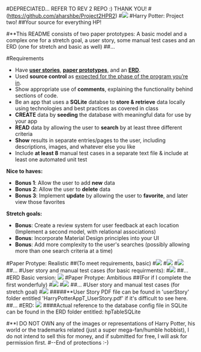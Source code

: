 #DEPRECIATED... REFER TO REV 2 REPO :) THANK YOU!
#(https://github.com/aharshbe/Project2HPR2)
#![](photos/IMG_0132.PNG)
#Harry Potter: Project two!
##Your source for everything HP!

#**This README consists of two paper prototypes: A basic model and a complex one for a stretch goal, a user story, some manual test cases and an ERD (one for stretch and basic as well)
##...

#Requirements
- Have [__user stories__](https://github.com/ga-students/ADI_SM_1/tree/master/work/04-week/07-p2-prep/user-stories),  [__paper prototypes__](https://en.wikipedia.org/wiki/Paper_prototyping),  and an [__ERD__](http://ga-students.github.io/adi_lesson_slides/04-week/db-intro/slideshow.html#1).
- Used __source control__ as [expected for the phase of the program you’re in](https://github.com/ga-students/ADI_SM_1/tree/master/work/04-week/07-p2-prep/git-workflow). 
- Show appropriate use of __comments__, explaining the functionality behind sections of code.
- Be an app that uses a __SQLite__ databse to __store & retrieve__ data locally using technologies and best practices as covered in class 
- __CREATE__ data by __seeding__ the database with meaningful data for use by your app 
- __READ__ data by allowing the user to __search__ by at least three different criteria 
- __Show__ results in separate entries/pages to the user, including descriptions, images, and whatever else you like 
- Include **at least 8** manual test cases in a separate text file & include at least one automated unit test 

__Nice to haves:__

- **Bonus 1**: Allow the user to add __new__ data
- **Bonus 2**: Allow the user to __delete__ data
- **Bonus 3**: Implement __update__ by allowing the user to __favorite__, and later view those favorites 

__Stretch goals:__

- **Bonus**: Create a review system for user feedback at each location (Implement a second model, with relational associations) 
- **Bonus**: Incorporate Material Design principles into your UI 
- **Bonus**: Add more complexity to the user's searches (possibly allowing more than one search criteria at a time) 

#Paper Protype: Realistic
##(To meet requirements, basic) 
#![](prototypeR2/p2pg1.jpg)
#![](prototypeR2/p2pg2.jpg)
#![](prototypeR2/p2pg3.jpg)
##...
#User story and manual test cases (for basic requirments):
#![](userStory/UserStory2.png)
##...
#ERD Basic version:
![](ERDrev2/HarryPotterSQLite.png)
#Paper Protype: Ambitious
##(For if I complete the first wonderfuly) 
#![](prototype/page1.jpg)
#![](prototype/page2.jpg)
##...
#User story and manual test cases (for stretch goal)
#![](userStory/UserStory1.png)
#####**User Story PDF file can be found in 'userStory' folder entitled 'HarryPotterAppT_UserStory.pdf' if it's difficult to see here.
##...
#ERD:
![](ERD/HarryPotterSQLite.png)
####Actual reference to the database config file in SQLite can be found in the ERD folder entitled: hpTableSQLite 

#**I DO NOT OWN any of the images or representations of Harry Potter, his world or the trademarks related (just a super mega-fan/humble hobbist), I do not intend to sell this for money, and if submitted for free, I will ask for permission first.
#--End of protections :-) 

